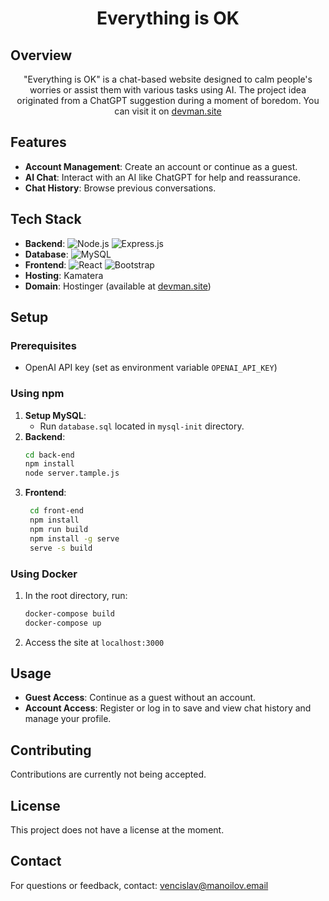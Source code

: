<h1 align="center">
Everything is OK
</h1>

## Overview
<p align="center">
  "Everything is OK" is a chat-based website designed to calm people's worries or assist them with various tasks using AI. The project idea originated from a ChatGPT suggestion during a moment of boredom.
  You can visit it on <a href="https://devman.site">devman.site</a>
</p>

## Features
- **Account Management**: Create an account or continue as a guest.
- **AI Chat**: Interact with an AI like ChatGPT for help and reassurance.
- **Chat History**: Browse previous conversations.

## Tech Stack
- **Backend**: ![Node.js](https://img.shields.io/badge/Node.js-339933?logo=node.js&logoColor=white) ![Express.js](https://img.shields.io/badge/Express.js-000000?logo=express&logoColor=white)
- **Database**: ![MySQL](https://img.shields.io/badge/MySQL-4479A1?logo=mysql&logoColor=white)
- **Frontend**: ![React](https://img.shields.io/badge/React-61DAFB?logo=react&logoColor=white) ![Bootstrap](https://img.shields.io/badge/Bootstrap-7952B3?logo=bootstrap&logoColor=white)
- **Hosting**: Kamatera
- **Domain**: Hostinger (available at [devman.site](http://devman.site))

## Setup

### Prerequisites
- OpenAI API key (set as environment variable `OPENAI_API_KEY`)

### Using npm
1. **Setup MySQL**:
   * Run `database.sql` located in `mysql-init` directory.
2. **Backend**:
   ```sh
   cd back-end
   npm install
   node server.tample.js
   ```
3. **Frontend**:
   ```sh
    cd front-end
    npm install
    npm run build
    npm install -g serve
    serve -s build
   ```
### Using Docker
1. In the root directory, run:
   ```sh
   docker-compose build
   docker-compose up
   ```
2. Access the site at `localhost:3000`

## Usage
* **Guest Access**: Continue as a guest without an account.
* **Account Access**: Register or log in to save and view chat history and manage your profile.

## Contributing
Contributions are currently not being accepted.

## License
This project does not have a license at the moment.

## Contact
For questions or feedback, contact: [vencislav@manoilov.email](mailto:vencislav@manoilov.email)
